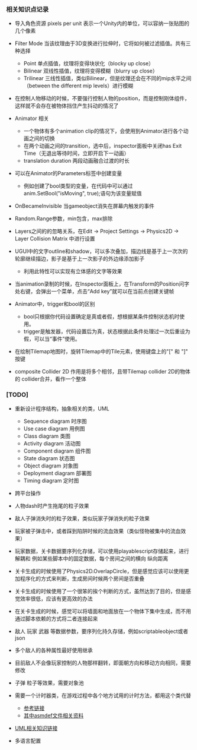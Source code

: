 ﻿### 相关知识点记录
- 导入角色资源
pixels per unit 表示一个Unity内的单位，可以容纳一张贴图的几个像素

- Filter Mode 当该纹理由于3D变换进行拉伸时，它将如何被过滤插值。共有三种选择
	- Point 单点插值，纹理将变得块状化（blocky up close）
	- Bilinear 双线性插值，纹理将变得模糊（blurry up close）
	- Trilinear 三线性插值，类似Bilinear，但是纹理还会在不同的mip水平之间（between the different mip levels）进行模糊

- 在控制人物移动的时候，不要强行控制人物的position，而是控制刚体组件，这样就不会存在被物体挡住产生抖动的情况了

- Animator 相关
	- 一个物体有多个animation clip的情况下，会使用到Animator进行各个动画之间的切换
	- 在两个动画之间的transition，选中后，inspector面板中关闭has Exit Time（无退出等待时间，立即开启下一动画）
	- translation duration 两段动画融合过渡的时长

- 可以在Animator的Parameters标签中创建变量
	- 例如创建了bool类型的变量，在代码中可以通过anim.SetBool("isMoving", true);语句为该变量赋值

- OnBecameInvisible 当gameobject消失在屏幕内触发的事件

- Random.Range参数，min包含，max排除

- Layers之间的的忽略关系，在Edit -> Project Settings -> Physics2D -> Layer Collision Matrix 中进行设置

- UGUI中的文字outline和shadow，可以多次叠加，描边线是基于上一次次的轮廓继续描边，影子是基于上一次影子的外边缘添加影子
	- 利用此特性可以实现有立体感的文字等效果

- 当animation录制的时候，在Inspector面板上，在Transform的Position问字处右键，会弹出一个菜单，点击“Add key”就可以在当前点创建关键帧

- Animator中，trigger和bool的区别
	- bool只根据你代码设置确定是真或者假，想根据某条件控制状态机时使用。
	- trigger是触发器，代码设置后为真，状态根据此条件处理过一次后重设为假，可以当“事件”使用。

- 在绘制Tilemap地图时，旋转Tilemap中的Tile元素，使用键盘上的"[" 和 "]" 按键

- composite Collider 2D 作用是将多个相邻，且带Tilemap collider 2D的物体的 collider合并，看作一个整体

### [TODO]
- 重新设计程序结构，抽象相关的类，UML
	- Sequence diagram 时序图
	- Use case diagram 用例图
	- Class diagram 类图
	- Activity diagram 活动图
	- Component diagram 组件图
	- State diagram 状态图
	- Object diagram 对象图
	- Deployment diagram 部署图
	- Timing diagram 定时图

- 跨平台操作

- 人物dash时产生拖尾的粒子效果

- 敌人子弹消失时的粒子效果，类似玩家子弹消失的粒子效果

- 玩家被子弹击中，或者踩到陷阱时候的流血效果（类似怪物被集中的流血效果）

- 玩家数据，关卡数据要序列化存储，可以使用playablescript存储起来，进行解耦和
例如某些脚本中的固定数据，每个房间之间的横向 纵向距离

- 关卡生成的时候使用了Physics2D.OverlapCircle，但是感觉应该可以使用更加程序化的方式来判断，生成房间时候两个房间是否重叠

- 关卡生成的时候使用了一个很笨的挨个判断的方式，虽然达到了目的，但是感觉效率很低，应该有更高效的办法

- 在关卡生成的时候，感觉可以将墙面和地面放在一个物体下集中生成，而不用通过脚本依赖的方式将二者连接起来

- 敌人 玩家 武器 等数据参数，要序列化持久存储，例如scriptableobject或者json

- 多个敌人的各种属性最好使用继承

- 目前敌人不会像玩家控制的人物那样翻转，即面朝方向和移动方向相同，需要修改

- 子弹 粒子等效果，需要对象池

- 需要一个计时器类，在游戏过程中各个地方试用的计时方法，都用这个类代替
	- [参考链接](https://github.com/akbiggs/UnityTimer)
	- [其中asmdef文件相关资料](https://blog.csdn.net/iningwei/article/details/91046449)

- [UML相关知识链接](https://www.bilibili.com/video/BV11b411c7hp)

- 多语言配置